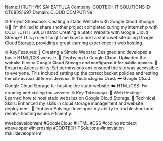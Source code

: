Name: HRUTHVIK SAI BATTULA 
Company: CODTECH IT SOLUTIONS 
ID: CT08DS1697 
Domain: CLOUD COMPUTING

🌐 Project Showcase: Creating a Static Website with Google Cloud Storage 🌐🚀
I'm thrilled to share another project completed during my internship with CODTECH IT SOLUTIONS: Creating a Static Website with Google Cloud Storage! This project taught me how to host a static website using Google Cloud Storage, providing a great learning experience in web hosting.

🌐 Key Features:
🚀 Creating a Simple Website: Designed and developed a basic HTML/CSS website.
🚀 Deploying to Google Cloud: Uploaded the website files to Google Cloud Storage and configured it for public access.
🚀 Ensuring Accessibility: Set permissions and ensured the site was accessible to everyone. This included setting up the correct bucket policies and testing the site across different devices.
🌐 Technologies Used:
☁️ Google Cloud: Google Cloud Storage for hosting the static website.
☁️ HTML/CSS: For creating and styling the website.
🌐 Key Takeaways:
🚀 Web Hosting: Learned how to host static websites on Google Cloud Storage.
🚀 Technical Skills: Enhanced my skills in cloud storage management and website deployment.
🚀 Problem-Solving: Developed my ability to troubleshoot and resolve hosting issues efficiently.

#webdevelopment #GoogleCloud #HTML #CSS #coding #project #developer #internship #CODTECHITSolutions #innovation #skilldevelopment
